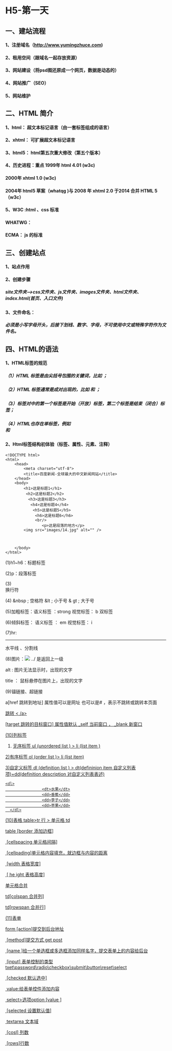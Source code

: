 # H5-第一天

## 一、建站流程

#### 1、注册域名（http://www.yumingzhuce.com)

#### 2、租用空间（跟域名一起存放资源）

#### 3、网站建设（将psd图还原成一个网页，数据是动态的）

#### 4、网站推广（SEO）

#### 5、网站维护

## 二、HTML 简介

#### 1、html： 超文本标记语言（由一套标签组成的语言）

#### 2、xhtml： 可扩展超文本标记语言

#### 3、html5： html第五次重大修改（第五个版本）

#### 4、历史进程：重点  1999年 html 4.01 (w3c)

####                               2000年 xhtml  1.0  (w3c)

####                               2004年 html5   草案（whatqg  )与  2008 年  xhtml  2.0  于2014  合并  HTML 5 （w3c）

####       

#### 5、W3C  :html 、css   标准

####      WHATWG：

####       ECMA： js 的标准

## 三、创建站点

#### 1、站点作用

#### 2、创建步骤

#####        site文件夹-->css文件夹、js文件夹、images文件夹、html文件夹、index.html(首页、入口文件)

#### 3、文件命名：

#####        必须是小写字母开头，后接下划线、数字、字母，不可使用中文或特殊字符作为文件名。





## 四、HTML的语法

#### 1、HTML标签的规范

##### （1）HTML 标签是由尖括号包围的关键词，比如 <html> ；

##### （2）HTML 标签通常是成对出现的，比如 <b> 和 </b> ；

##### （3）标签对中的第一个标签是开始（开放）标签，第二个标签是结束（闭合）标签；

##### （4）HTML也存在单标签，例如<br/>和<img/>

#### 2、Html标签结构初体验（标签、属性、元素、注释）

```
<!DOCTYPE html>
<html>
	<head>
		<meta charset="utf-8">
		<title>百度新闻-全球最大的中文新闻网站</title>
	</head>
	<body>
	    <h1>这是标题1</h1>
	     <h2>这是标题2</h2>
	      <h3>这是标题3</h3>
	       <h4>这是标题4</h4>
	        <h5>这是标题5</h5>
	         <h6>这是标题6</h6>
	         <br/>
	     		<p>这是段落的地方</p>
		<img src="images/14.jpg" alt="" />



	</body>
</html>
```

(1)h1~h6：标题标签

(2)p：段落标签

(3)<br/>  换行符

(4)  &nbsp  ;   空格符   &lt ;   小于号   & gt ;  大于号

(5)加粗标签：语义标签  ：strong    视觉标签：  b    双标签

(6)倾斜标签： 语义标签 ： em   视觉标签： i

(7)hr:  <hr/>  水平线   、分割线

(8)图片：<img  src=" ../images/1.jpg"  >    ../   是返回上一级

alt : 图片无法显示时，出现的文字

title ： 鼠标悬停在图片上，出现的文字

(9)锚链接、超链接

a[href  跳转到地址]  属性值可以是网址   也可以是# ，表示不跳转或跳转本页面

<a href="#">  跳转   <   /a>

  [target 跳转的目标窗口]   属性值默认  _self  当前窗口  ，  _blank   新窗口

(10)列标签

1) 无序标签  ul  (unordered list )  >  li  (list   item )

2)有序标签  ol (order list  )>  li  (list   item)

3)自定义标签  dl  (definition  list ) >  dt(defininion item 自定义列表项)+dd(definition description 对自定义列表表述)

```
<dl>
                <dt>水果</dt>
                <dd>香蕉</dd>
                <dd>李子</dd>
                <dd>苹果</dd>
  </dl>
```

(10)表格  table>tr  行  > 单元格  td

table [border  添加边框] 

​           [cellspacing 单元格间隔]

​           [cellpading]单元格内容填充，就边框与内容的距离

​           [width        表格宽度]

​           [ he ight     表格高度]

单元格合并

  td[colspan   合并列]

  td[rowspan  合并行]

(11)表单

form [action]提交到后台地址  

​          [method]提交方式  get   post

​          [name ]给一个单选框或多选框添加同样名字，提交表单上的内容给后台

​         [input]  表单控制的类型    txet\password\radio\checkbox\submit\button\reset\select

​                       [checked  默认选中]

​                       value:给表单控件添加内容

​                       select>选项option [value  ]

​                       [selected 设置默认值]

​          textarea  文本域 

​                       [cosl] 列数

​                       [rows]行数

​         